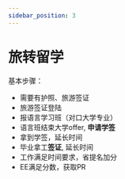 ```yaml
---
sidebar_position: 3
---
```


# 旅转留学

基本步骤：

- 需要有护照、旅游签证
- 旅游签证登陆
- 报语言学习班（对口大学专业）
- 语言班结束大学offer, **申请学签**
- 拿到学签，延长时间
- 毕业拿工**签证**, 延长时间
- 工作满足时间要求，省提名加分
- EE满足分数，获取PR


